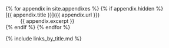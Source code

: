 ---
---
<dl class="row">
{% for appendix in site.appendixes %}
{% if appendix.hidden %}
<dt class="col-sm-3">[{{ appendix.title }}]({{ appendix.url }})</dt>
<dd class="col-sm-9">{{ appendix.excerpt }}</dd>
{% endif %}
{% endfor %}
</dl>

{% include links_by_title.md %}
